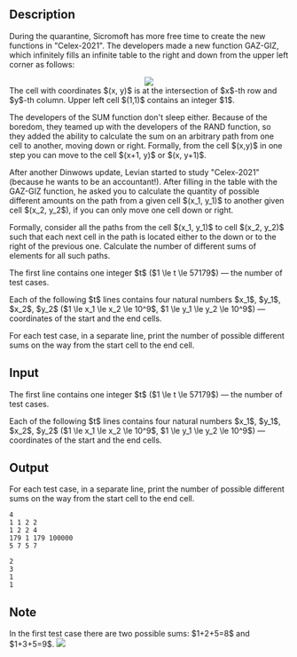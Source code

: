 ## Description

<div><p>During the quarantine, Sicromoft has more free time to create the new functions in "<span class="tex-font-style-tt">Celex-2021</span>". The developers made a new function <span class="tex-font-style-tt">GAZ-GIZ</span>, which infinitely fills an infinite table to the right and down from the upper left corner as follows:</p><center> <img class="tex-graphics" src="file://mfRVg43j.png" style="max-width: 100.0%;max-height: 100.0%;"> </center> The cell with coordinates $(x, y)$ is at the intersection of $x$-th row and $y$-th column. Upper left cell $(1,1)$ contains an integer $1$.<p>The developers of the <span class="tex-font-style-tt">SUM</span> function don't sleep either. Because of the boredom, they teamed up with the developers of the <span class="tex-font-style-tt">RAND</span> function, so they added the ability to calculate the sum on an arbitrary path from one cell to another, moving down or right. Formally, from the cell $(x,y)$ in one step you can move to the cell $(x+1, y)$ or $(x, y+1)$. </p><p>After another Dinwows update, Levian started to study "<span class="tex-font-style-tt">Celex-2021</span>" (because he wants to be an accountant!). After filling in the table with the <span class="tex-font-style-tt">GAZ-GIZ</span> function, he asked you to calculate the quantity of possible different amounts on the path from a given cell $(x_1, y_1)$ to another given cell $(x_2, y_2$), if you can only move one cell down or right.</p><p>Formally, consider all the paths from the cell $(x_1, y_1)$ to cell $(x_2, y_2)$ such that each next cell in the path is located either to the down or to the right of the previous one. Calculate the number of different sums of elements for all such paths.</p></div><div class="input-specification"><p>The first line contains one integer $t$ ($1 \le t \le 57179$) — the number of test cases.</p><p>Each of the following $t$ lines contains four natural numbers $x_1$, $y_1$, $x_2$, $y_2$ ($1 \le x_1 \le x_2 \le 10^9$, $1 \le y_1 \le y_2 \le 10^9$) — coordinates of the start and the end cells. </p></div><div class="output-specification"><p>For each test case, in a separate line, print the number of possible different sums on the way from the start cell to the end cell.</p></div>

## Input

<p>The first line contains one integer $t$ ($1 \le t \le 57179$) — the number of test cases.</p><p>Each of the following $t$ lines contains four natural numbers $x_1$, $y_1$, $x_2$, $y_2$ ($1 \le x_1 \le x_2 \le 10^9$, $1 \le y_1 \le y_2 \le 10^9$) — coordinates of the start and the end cells. </p>

## Output

<p>For each test case, in a separate line, print the number of possible different sums on the way from the start cell to the end cell.</p>





```input1
4
1 1 2 2
1 2 2 4
179 1 179 100000
5 7 5 7
```




```output1
2
3
1
1
```



## Note

<p>In the first test case there are two possible sums: $1+2+5=8$ and $1+3+5=9$. <img class="tex-graphics" src="file://n3GknBYV.png" style="max-width: 100.0%;max-height: 100.0%;"></p>
